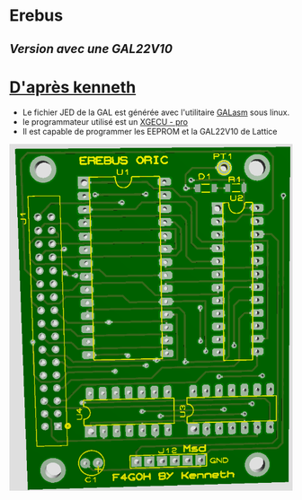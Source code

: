 # Erebus
## _Version avec une GAL22V10_

# [D'après kenneth](http://retrowiki.es/download/file.php?id=200028923) 


- Le fichier JED de la GAL est générée avec l'utilitaire [GALasm](https://github.com/daveho/GALasm) sous linux.
- le programmateur utilisé est un [XGECU - pro](https://www.aliexpress.com/premium/XGecu.html)
- Il est capable de programmer les EEPROM et la GAL22V10 de Lattice

![PCB](images/pcb.png "Allure du PCB")



